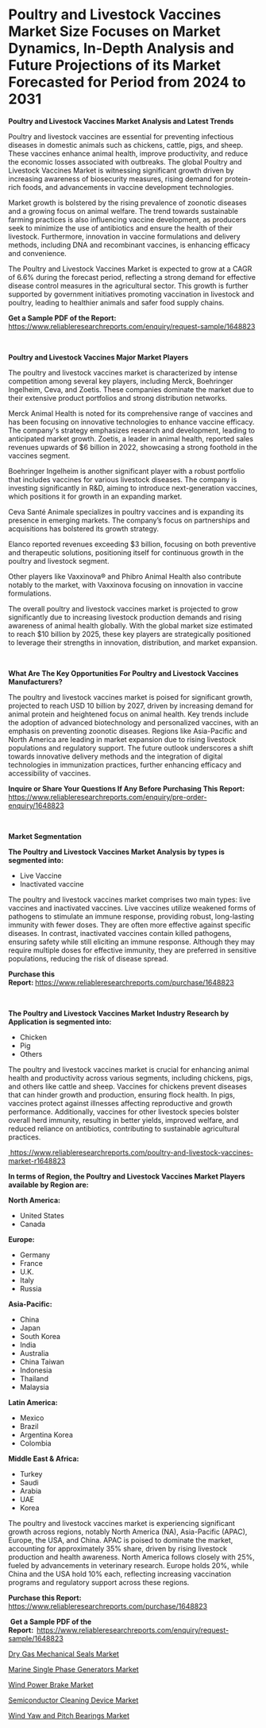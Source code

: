 <p><h1>Poultry and Livestock Vaccines Market Size Focuses on Market Dynamics, In-Depth Analysis and Future Projections of its Market Forecasted for Period from 2024 to 2031</h1></p><p><strong>Poultry and Livestock Vaccines Market Analysis and Latest Trends</strong></p>
<p><p>Poultry and livestock vaccines are essential for preventing infectious diseases in domestic animals such as chickens, cattle, pigs, and sheep. These vaccines enhance animal health, improve productivity, and reduce the economic losses associated with outbreaks. The global Poultry and Livestock Vaccines Market is witnessing significant growth driven by increasing awareness of biosecurity measures, rising demand for protein-rich foods, and advancements in vaccine development technologies.</p><p>Market growth is bolstered by the rising prevalence of zoonotic diseases and a growing focus on animal welfare. The trend towards sustainable farming practices is also influencing vaccine development, as producers seek to minimize the use of antibiotics and ensure the health of their livestock. Furthermore, innovation in vaccine formulations and delivery methods, including DNA and recombinant vaccines, is enhancing efficacy and convenience.</p><p>The Poultry and Livestock Vaccines Market is expected to grow at a CAGR of 6.6% during the forecast period, reflecting a strong demand for effective disease control measures in the agricultural sector. This growth is further supported by government initiatives promoting vaccination in livestock and poultry, leading to healthier animals and safer food supply chains.</p></p>
<p><strong>Get a Sample PDF of the Report:&nbsp;</strong> <a href="https://www.reliableresearchreports.com/enquiry/request-sample/1648823?utm_campaign=28&utm_medium=2&utm_source=Github&utm_content=ia&utm_term=29122024&utm_id=poultry-and-livestock-vaccines">https://www.reliableresearchreports.com/enquiry/request-sample/1648823</a></p>
<p>&nbsp;</p>
<p><strong>Poultry and Livestock Vaccines Major Market Players</strong></p>
<p><p>The poultry and livestock vaccines market is characterized by intense competition among several key players, including Merck, Boehringer Ingelheim, Ceva, and Zoetis. These companies dominate the market due to their extensive product portfolios and strong distribution networks.</p><p>Merck Animal Health is noted for its comprehensive range of vaccines and has been focusing on innovative technologies to enhance vaccine efficacy. The company's strategy emphasizes research and development, leading to anticipated market growth. Zoetis, a leader in animal health, reported sales revenues upwards of $6 billion in 2022, showcasing a strong foothold in the vaccines segment.</p><p>Boehringer Ingelheim is another significant player with a robust portfolio that includes vaccines for various livestock diseases. The company is investing significantly in R&D, aiming to introduce next-generation vaccines, which positions it for growth in an expanding market.</p><p>Ceva Santé Animale specializes in poultry vaccines and is expanding its presence in emerging markets. The company’s focus on partnerships and acquisitions has bolstered its growth strategy.</p><p>Elanco reported revenues exceeding $3 billion, focusing on both preventive and therapeutic solutions, positioning itself for continuous growth in the poultry and livestock segment.</p><p>Other players like Vaxxinova® and Phibro Animal Health also contribute notably to the market, with Vaxxinova focusing on innovation in vaccine formulations.</p><p>The overall poultry and livestock vaccines market is projected to grow significantly due to increasing livestock production demands and rising awareness of animal health globally. With the global market size estimated to reach $10 billion by 2025, these key players are strategically positioned to leverage their strengths in innovation, distribution, and market expansion.</p></p>
<p>&nbsp;</p>
<p><strong>What Are The Key Opportunities For Poultry and Livestock Vaccines Manufacturers?</strong></p>
<p><p>The poultry and livestock vaccines market is poised for significant growth, projected to reach USD 10 billion by 2027, driven by increasing demand for animal protein and heightened focus on animal health. Key trends include the adoption of advanced biotechnology and personalized vaccines, with an emphasis on preventing zoonotic diseases. Regions like Asia-Pacific and North America are leading in market expansion due to rising livestock populations and regulatory support. The future outlook underscores a shift towards innovative delivery methods and the integration of digital technologies in immunization practices, further enhancing efficacy and accessibility of vaccines.</p></p>
<p><strong>Inquire or Share Your Questions If Any Before Purchasing This Report:</strong> <a href="https://www.reliableresearchreports.com/enquiry/pre-order-enquiry/1648823?utm_campaign=28&utm_medium=2&utm_source=Github&utm_content=ia&utm_term=29122024&utm_id=poultry-and-livestock-vaccines">https://www.reliableresearchreports.com/enquiry/pre-order-enquiry/1648823</a></p>
<p>&nbsp;</p>
<p><strong>Market Segmentation</strong></p>
<p><strong>The Poultry and Livestock Vaccines Market Analysis by types is segmented into:</strong></p>
<p><ul><li>Live Vaccine</li><li>Inactivated vaccine</li></ul></p>
<p><p>The poultry and livestock vaccines market comprises two main types: live vaccines and inactivated vaccines. Live vaccines utilize weakened forms of pathogens to stimulate an immune response, providing robust, long-lasting immunity with fewer doses. They are often more effective against specific diseases. In contrast, inactivated vaccines contain killed pathogens, ensuring safety while still eliciting an immune response. Although they may require multiple doses for effective immunity, they are preferred in sensitive populations, reducing the risk of disease spread.</p></p>
<p><strong>Purchase this Report:&nbsp;</strong><a href="https://www.reliableresearchreports.com/purchase/1648823?utm_campaign=28&utm_medium=2&utm_source=Github&utm_content=ia&utm_term=29122024&utm_id=poultry-and-livestock-vaccines">https://www.reliableresearchreports.com/purchase/1648823</a></p>
<p>&nbsp;</p>
<p><strong>The Poultry and Livestock Vaccines Market Industry Research by Application is segmented into:</strong></p>
<p><ul><li>Chicken</li><li>Pig</li><li>Others</li></ul></p>
<p><p>The poultry and livestock vaccines market is crucial for enhancing animal health and productivity across various segments, including chickens, pigs, and others like cattle and sheep. Vaccines for chickens prevent diseases that can hinder growth and production, ensuring flock health. In pigs, vaccines protect against illnesses affecting reproductive and growth performance. Additionally, vaccines for other livestock species bolster overall herd immunity, resulting in better yields, improved welfare, and reduced reliance on antibiotics, contributing to sustainable agricultural practices.</p></p>
<p><a href="https://www.reliableresearchreports.com/poultry-and-livestock-vaccines-market-r1648823?utm_campaign=28&utm_medium=2&utm_source=Github&utm_content=ia&utm_term=29122024&utm_id=poultry-and-livestock-vaccines">&nbsp;https://www.reliableresearchreports.com/poultry-and-livestock-vaccines-market-r1648823</a></p>
<p><strong>In terms of Region, the Poultry and Livestock Vaccines Market Players available by Region are:</strong></p>
<p>
    <p> <strong> North America: </strong>
        <ul>
            <li>United States</li>
            <li>Canada</li>
        </ul>
        </p> 
    <p> <strong> Europe: </strong>
        <ul>
            <li>Germany</li>
            <li>France</li>
            <li>U.K.</li>
            <li>Italy</li>
            <li>Russia</li>
        </ul>
        </p> 
    <p> <strong> Asia-Pacific: </strong>
        <ul>
            <li>China</li>
            <li>Japan</li>
            <li>South Korea</li>
            <li>India</li>
            <li>Australia</li>
            <li>China Taiwan</li>
            <li>Indonesia</li>
            <li>Thailand</li>
            <li>Malaysia</li>
        </ul>
        </p> 
    <p> <strong> Latin America: </strong>
        <ul>
            <li>Mexico</li>
            <li>Brazil</li>
            <li>Argentina Korea</li>
            <li>Colombia</li>
        </ul>
        </p> 
    <p> <strong> Middle East & Africa: </strong>
        <ul>
            <li>Turkey</li>
            <li>Saudi</li>
            <li>Arabia</li>
            <li>UAE</li>
            <li>Korea</li>
        </ul>
    </p>
    </p>
<p><p>The poultry and livestock vaccines market is experiencing significant growth across regions, notably North America (NA), Asia-Pacific (APAC), Europe, the USA, and China. APAC is poised to dominate the market, accounting for approximately 35% share, driven by rising livestock production and health awareness. North America follows closely with 25%, fueled by advancements in veterinary research. Europe holds 20%, while China and the USA hold 10% each, reflecting increasing vaccination programs and regulatory support across these regions.</p></p>
<p><strong>Purchase this Report: </strong><a href="https://www.reliableresearchreports.com/purchase/1648823?utm_campaign=28&utm_medium=2&utm_source=Github&utm_content=ia&utm_term=29122024&utm_id=poultry-and-livestock-vaccines">https://www.reliableresearchreports.com/purchase/1648823</a></p>
<p>&nbsp;<strong>Get a Sample PDF of the Report:&nbsp;&nbsp;</strong><a href="https://www.reliableresearchreports.com/enquiry/request-sample/1648823?utm_campaign=28&utm_medium=2&utm_source=Github&utm_content=ia&utm_term=29122024&utm_id=poultry-and-livestock-vaccines">https://www.reliableresearchreports.com/enquiry/request-sample/1648823</a></p>
<p><strong></strong></p>
<p><p><a href="https://github.com/LilianFaulkner65/Market-Research-Report-List-1/blob/main/dry-gas-mechanical-seals-market.md?utm_campaign=28&utm_medium=2&utm_source=Github&utm_content=ia&utm_term=29122024&utm_id=poultry-and-livestock-vaccines">Dry Gas Mechanical Seals Market</a></p><p><a href="https://github.com/lehumiston1971679/Market-Research-Report-List-1/blob/main/marine-single-phase-generators-market.md?utm_campaign=28&utm_medium=2&utm_source=Github&utm_content=ia&utm_term=29122024&utm_id=poultry-and-livestock-vaccines">Marine Single Phase Generators Market</a></p><p><a href="https://github.com/SamiaChowdhury801/Market-Research-Report-List-1/blob/main/wind-power-brake-market.md?utm_campaign=28&utm_medium=2&utm_source=Github&utm_content=ia&utm_term=29122024&utm_id=poultry-and-livestock-vaccines">Wind Power Brake Market</a></p><p><a href="https://github.com/rileymgdorcas/Market-Research-Report-List-1/blob/main/semiconductor-cleaning-device-market.md?utm_campaign=28&utm_medium=2&utm_source=Github&utm_content=ia&utm_term=29122024&utm_id=poultry-and-livestock-vaccines">Semiconductor Cleaning Device Market</a></p><p><a href="https://github.com/indrystar/Market-Research-Report-List-5/blob/main/wind-yaw-and-pitch-bearings-market.md?utm_campaign=28&utm_medium=2&utm_source=Github&utm_content=ia&utm_term=29122024&utm_id=poultry-and-livestock-vaccines">Wind Yaw and Pitch Bearings Market</a></p></p>